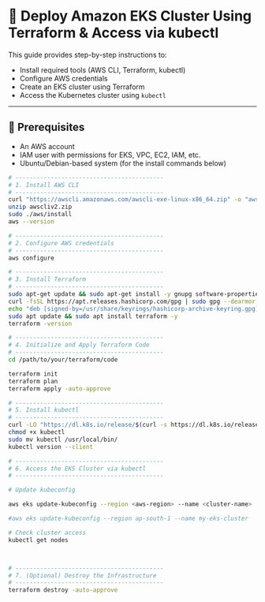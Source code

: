# 🚀 Deploy Amazon EKS Cluster Using Terraform & Access via kubectl

This guide provides step-by-step instructions to:

- Install required tools (AWS CLI, Terraform, kubectl)
- Configure AWS credentials
- Create an EKS cluster using Terraform
- Access the Kubernetes cluster using `kubectl`

---

## 🧰 Prerequisites

- An AWS account
- IAM user with permissions for EKS, VPC, EC2, IAM, etc.
- Ubuntu/Debian-based system (for the install commands below)



```bash
# ------------------------------------------
# 1. Install AWS CLI
# ------------------------------------------
curl "https://awscli.amazonaws.com/awscli-exe-linux-x86_64.zip" -o "awscliv2.zip"
unzip awscliv2.zip
sudo ./aws/install
aws --version

# ------------------------------------------
# 2. Configure AWS credentials
# ------------------------------------------
aws configure 

# ------------------------------------------
# 3. Install Terraform
# ------------------------------------------
sudo apt-get update && sudo apt-get install -y gnupg software-properties-common curl unzip
curl -fsSL https://apt.releases.hashicorp.com/gpg | sudo gpg --dearmor -o /usr/share/keyrings/hashicorp-archive-keyring.gpg
echo "deb [signed-by=/usr/share/keyrings/hashicorp-archive-keyring.gpg] https://apt.releases.hashicorp.com $(lsb_release -cs) main" | sudo tee /etc/apt/sources.list.d/hashicorp.list
sudo apt update && sudo apt install terraform -y
terraform -version

# ------------------------------------------
# 4. Initialize and Apply Terraform Code
# ------------------------------------------
cd /path/to/your/terraform/code

terraform init
terraform plan
terraform apply -auto-approve

# ------------------------------------------
# 5. Install kubectl
# ------------------------------------------
curl -LO "https://dl.k8s.io/release/$(curl -s https://dl.k8s.io/release/stable.txt)/bin/linux/amd64/kubectl"
chmod +x kubectl
sudo mv kubectl /usr/local/bin/
kubectl version --client

# ------------------------------------------
# 6. Access the EKS Cluster via kubectl
# ------------------------------------------

# Update kubeconfig

aws eks update-kubeconfig --region <aws-region> --name <cluster-name>

#aws eks update-kubeconfig --region ap-south-1 --name my-eks-cluster

# Check cluster access
kubectl get nodes



# ------------------------------------------
# 7. (Optional) Destroy the Infrastructure
# ------------------------------------------
terraform destroy -auto-approve

